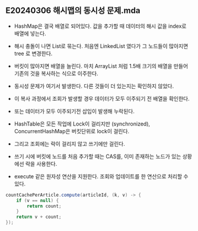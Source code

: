 ## E20240306 해시맵의 동시성 문제.mda

- HashMap은 결국 배열로 되어있다. 값을 추가할 때 데이터의 해시 값을 index로 배열에 넣는다.
- 해시 충돌이 나면 List로 묶는다. 처음엔 LinkedList 였다가 그 노드들이 많아지면 tree 로 변경한다.
  
- 버킷이 많아지면 배열을 늘린다. 마치 ArrayList 처럼 1.5배 크기의 배열을 만들어 기존의 것을 복사하는 식으로 이주한다.
- 동시성 문제가 여기서 발생한다. 다른 것들이 더 있는지는 확인하지 않았다.
- 이 복사 과정에서 조회가 발생할 경우 데이터가 모두 이주되기 전 배열을 확인한다. 
- 또는 데이터가 모두 이주되기전 삽입이 발생해 누락된다.

- HashTable은 모든 작업에 Lock이 걸리지만 (synchronized), ConcurrentHashMap은 버킷단위로 lock이 걸린다.
- 그리고 조회에는 락이 걸리지 않고 쓰기에만 걸린다.
- 쓰기 시에 버킷에 노드를 처음 추가할 때는 CAS를, 이미 존재하는 노드가 있는 상황에선 락을 사용한다.

- execute 같은 원자성 연산을 지원한다. 조회와 업데이트를 한 연산으로 처리할 수 있다.
``` java
countCachePerArticle.compute(articleId, (k, v) -> {
    if (v == null) {
        return count;
    }
    return v + count;
});
```

